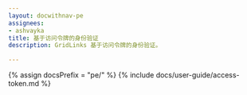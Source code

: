 ```yaml
---
layout: docwithnav-pe
assignees:
- ashvayka
title: 基于访问令牌的身份验证
description: GridLinks 基于访问令牌的身份验证。

---
```


{% assign docsPrefix = "pe/" %}
{% include docs/user-guide/access-token.md %}